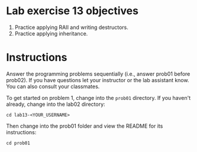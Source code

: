 # Lab exercise 13 objectives
1. Practice applying RAII and writing destructors.
2. Practice applying inheritance.


# Instructions
Answer the programming problems sequentially (i.e., answer prob01 before prob02). 
If you have questions let your instructor or the lab assistant know. You can also consult your classmates.

To get started on problem 1, change into the `prob01` directory. If you haven't already, change into the lab02 directory:
```
cd lab13-<YOUR_USERNAME>
```

Then change into the prob01 folder and view the README for its instructions:
```
cd prob01
```
